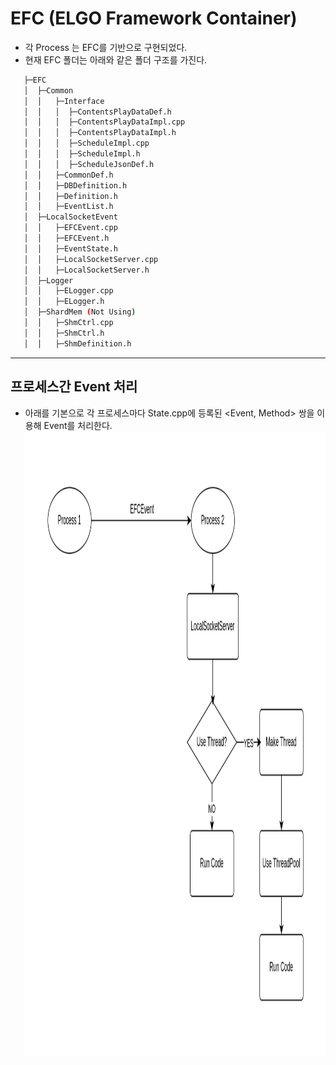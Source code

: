 # EFC (ELGO Framework Container)
 * 각 Process 는 EFC를 기반으로 구현되었다.
 * 현재 EFC 폴더는 아래와 같은 폴더 구조를 가진다.
 
 ```bash
    ├─EFC
    │  ├─Common
    │  │   ├─Interface
    │  │   │  ├─ContentsPlayDataDef.h
    │  │   │  ├─ContentsPlayDataImpl.cpp
    │  │   │  ├─ContentsPlayDataImpl.h
    │  │   │  ├─ScheduleImpl.cpp
    │  │   │  ├─ScheduleImpl.h
    │  │   │  ├─ScheduleJsonDef.h
    │  │   ├─CommonDef.h
    │  │   ├─DBDefinition.h
    │  │   ├─Definition.h
    │  │   ├─EventList.h
    │  ├─LocalSocketEvent
    │  │   ├─EFCEvent.cpp
    │  │   ├─EFCEvent.h
    │  │   ├─EventState.h
    │  │   ├─LocalSocketServer.cpp
    │  │   ├─LocalSocketServer.h
    │  ├─Logger
    │  │   ├─ELogger.cpp
    │  │   ├─ELogger.h
    │  ├─ShardMem (Not Using)
    │  │   ├─ShmCtrl.cpp
    │  │   ├─ShmCtrl.h
    │  │   ├─ShmDefinition.h
```

<hr />

## 프로세스간 Event 처리
 * 아래를 기본으로 각 프로세스마다 State.cpp에 등록된 <Event, Method> 쌍을 이용해 Event를 처리한다. <br>
<img src="/document/EFC/Flow-Chart/Event-Process.jpg" width="1200px" height="1000px" alt="EventProcess"></img></br>
